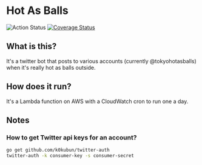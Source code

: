 # Hot As Balls

![Action Status](https://github.com/w00kie/hotasballs/actions/workflows/test.yml/badge.svg)
[![Coverage Status](https://coveralls.io/repos/github/w00kie/hotasballs/badge.svg?branch=master)](https://coveralls.io/github/w00kie/hotasballs?branch=master)

## What is this?

It's a twitter bot that posts to various accounts (currently @tokyohotasballs) when it's really hot as balls outside.

## How does it run?

It's a Lambda function on AWS with a CloudWatch cron to run one a day.

## Notes

### How to get Twitter api keys for an account?

```bash
go get github.com/k0kubun/twitter-auth
twitter-auth -k consumer-key -s consumer-secret
```
